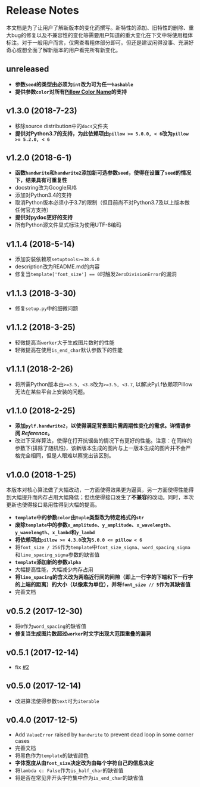 # Release Notes
本文档是为了让用户了解新版本的变化而撰写。新特性的添加、旧特性的删除、重大bug的修复以及不兼容性的变化等需要用户知道的重大变化在下文中将使用粗体标注。对于一般用户而言，仅需查看粗体部分即可。但还是建议闲得没事、充满好奇心或想全面了解新版本的用户看完所有新变化。


## unreleased
* __参数`seed`的类型由必须为`int`改为可为任一`hashable`__
* __提供参数`color`对所有[Pillow Color Name](https://pillow.readthedocs.io/en/5.2.x/reference/ImageColor.html#color-names)的支持__


## v1.3.0 (2018-7-23)
* 移除source distribution中的`docs`文件夹
* __提供对Python3.7的支持，为此依赖项由`pillow >= 5.0.0, < 6`改为`pillow >= 5.2.0, < 6`__


## v1.2.0 (2018-6-1)
* __函数`handwrite`和`handwrite2`添加新可选参数`seed`，使得在设置了`seed`的情况下，结果具有可重复性__
* docstring改为Google风格
* 添加对Python3.4的支持
* 取消Python版本必须小于3.7的限制（但目前尚不对Python3.7及以上版本做任何官方支持）
* __提供对pydoc更好的支持__
* 所有Python源文件显式标注为使用UTF-8编码


## v1.1.4 (2018-5-14)
* 添加安装依赖项`setuptools>=38.6.0`
* description改为README.md的内容
* 修复当`template['font_size'] == 0`时触发`ZeroDivisionError`的漏洞


## v1.1.3 (2018-3-30)
* 修复`setup.py`中的细微问题


## v1.1.2 (2018-3-25)
* 轻微提高当`worker`大于生成图片数时的性能
* 轻微提高在使用`is_end_char`默认参数下的性能


## v1.1.1 (2018-2-26)
* 将所需Python版本由`>=3.5, <3.8`改为`>=3.5, <3.7`, 以解决PyLf依赖项Pillow无法在某些平台上安装的问题。


## v1.1.0 (2018-2-25)
* __添加`pylf.handwrite2`，以使得满足背景图片需周期性变化的需求。详情请参阅 _Reference_。__
* 改进下采样算法，使得在打开抗锯齿的情况下有更好的性能。注意：在同样的参数下(排除了随机性)，该新版本生成的图片与上一版本生成的图片并不会严格完全相同，但是人眼难以察觉出该区别。


## v1.0.0 (2018-1-25)
本版本对核心算法做了大幅改动，一方面使得效果更为逼真，另一方面使得性能得到大幅提升而内存占用大幅降低；但也使得接口发生了**不兼容**的改动。同时，本次更新也使得接口易用性得到大幅的提高。
* __`template`中的参数`color`由`tuple`类型改为特定格式的`str`__
* __废除`template`中的参数`x_amplitude`、`y_amplitude`、`x_wavelength`、`y_wavelength`、`x_lambd`和`y_lambd`__
* __将依赖项由`pillow >= 4.3.0`改为`5.0.0 <= pillow < 6`__
* 将`font_size / 256`作为`template`中`font_size_sigma`、`word_spacing_sigma`和`line_spacing_sigma`参数的缺省值
* __`template`添加新的参数`alpha`__
* 大幅提高性能，大幅减少内存占用
* __将`line_spacing`的含义改为两临近行间的间隙（即上一行字的下端和下一行字的上端的距离）的大小（以像素为单位），并将`font_size // 5`作为其缺省值__
* 完善文档


## v0.5.2 (2017-12-30)
* 将`0`作为`word_spacing`的缺省值
* __修复当生成图片数超过`worker`时文字出现大范围重叠的漏洞__


## v0.5.1 (2017-12-14)
* fix [#2](https://github.com/Gsllchb/PyLf/issues/2)


## v0.5.0 (2017-12-14)
* 改进算法使得参数`text`可为`iterable`


## v0.4.0 (2017-12-5)
* Add `ValueError` raised by `handwrite` to prevent dead loop in some corner cases
* 完善文档
* 将黑色作为`template`的缺省颜色
* __字体宽度从由`font_size`决定改为由每个字符自己的信息决定__
* 将`lambda c: False`作为`is_half_char`的缺省值
* 将是否在常见非开头字符集中作为`is_end_char`的缺省值
